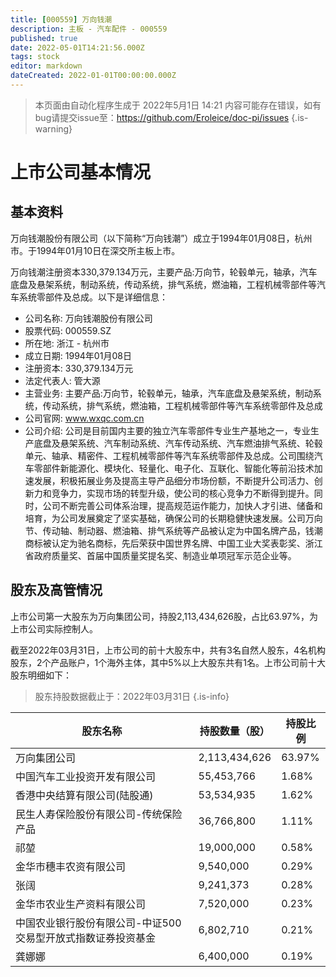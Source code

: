 ```yaml
---
title: [000559] 万向钱潮
description: 主板 - 汽车配件 - 000559
published: true
date: 2022-05-01T14:21:56.000Z
tags: stock
editor: markdown
dateCreated: 2022-01-01T00:00:00.000Z
---
```


> 本页面由自动化程序生成于 2022年5月1日 14:21
> 内容可能存在错误，如有bug请提交issue至：https://github.com/Eroleice/doc-pi/issues
{.is-warning}

# 上市公司基本情况

## 基本资料

万向钱潮股份有限公司（以下简称“万向钱潮”）成立于1994年01月08日，杭州市。于1994年01月10日在深交所主板上市。

万向钱潮注册资本330,379.134万元，主要产品:万向节，轮毂单元，轴承，汽车底盘及悬架系统，制动系统，传动系统，排气系统，燃油箱，工程机械零部件等汽车系统零部件及总成。以下是详细信息：

- 公司名称: 万向钱潮股份有限公司
- 股票代码: 000559.SZ
- 所在地: 浙江 - 杭州市
- 成立日期: 1994年01月08日
- 注册资本: 330,379.134万元
- 法定代表人: 管大源
- 主营业务: 主要产品:万向节，轮毂单元，轴承，汽车底盘及悬架系统，制动系统，传动系统，排气系统，燃油箱，工程机械零部件等汽车系统零部件及总成
- 公司官网: www.wxqc.com.cn
- 公司介绍: 公司是目前国内主要的独立汽车零部件专业生产基地之一，专业生产底盘及悬架系统、汽车制动系统、汽车传动系统、汽车燃油排气系统、轮毂单元、轴承、精密件、工程机械零部件等汽车系统零部件及总成。公司围绕汽车零部件新能源化、模块化、轻量化、电子化、互联化、智能化等前沿技术加速发展，积极拓展业务及提高主导产品细分市场份额，不断提升公司活力、创新力和竞争力，实现市场的转型升级，使公司的核心竞争力不断得到提升。同时，公司不断完善公司体系治理，提高规范运作能力，加快人才引进、储备和培育，为公司发展奠定了坚实基础，确保公司的长期稳健快速发展。公司万向节、传动轴、制动器、燃油箱、排气系统等产品被认定为中国名牌产品，钱潮商标被认定为驰名商标，先后荣获中国世界名牌、中国工业大奖表彰奖、浙江省政府质量奖、首届中国质量奖提名奖、制造业单项冠军示范企业等。


## 股东及高管情况

上市公司第一大股东为万向集团公司，持股2,113,434,626股，占比63.97%，为上市公司实际控制人。

截至2022年03月31日，上市公司的前十大股东中，共有3名自然人股东，4名机构股东，2个产品账户，1个海外主体，其中5%以上大股东共有1名。上市公司前十大股东明细如下：

> 股东持股数据截止于：2022年03月31日
{.is-info}

| 股东名称 | 持股数量（股） | 持股比例 |
| --- | --- | --- |
| 万向集团公司 | 2,113,434,626 | 63.97% |
| 中国汽车工业投资开发有限公司 | 55,453,766 | 1.68% |
| 香港中央结算有限公司(陆股通) | 53,534,935 | 1.62% |
| 民生人寿保险股份有限公司-传统保险产品 | 36,766,800 | 1.11% |
| 祁堃 | 19,000,000 | 0.58% |
| 金华市穗丰农资有限公司 | 9,540,000 | 0.29% |
| 张阔 | 9,241,373 | 0.28% |
| 金华市农业生产资料有限公司 | 7,520,000 | 0.23% |
| 中国农业银行股份有限公司-中证500交易型开放式指数证券投资基金 | 6,802,710 | 0.21% |
| 龚娜娜 | 6,400,000 | 0.19% |




